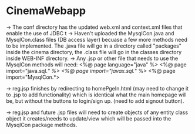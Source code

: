 # CinemaWebapp

-> The conf directory has the updated web.xml and context.xml files that enable the use of JDBC
t
-> Haven't uploaded the MysqlCon.java and MysqlCon.class files (DB access layer) becuase a few more methods need to be implemented. The .java file will go in a directory called "packages" inside the cinema directory, the .class file will go in the classes directory inside WEB-INF directory. 
-> Any .jsp or other file that needs to use the MysqlCon methods will need: 
<%@ page language="java" %>
<%@ page import="java.sql.*" %>
<%@ page import="javax.sql.*" %>
<%@ page import="MysqlCon.*>

-> reg.jsp finishes by redirecting to homePgeIn.html (may need to change it to .jsp to add functionality) which is identical what the main homepage will be, but without the buttons to login/sign up. (need to add signout button).

-> reg.jsp and future .jsp files will need to create objects of any entity class object it creates/needs to update/view which will be passed into the MysqlCon package methods. 
